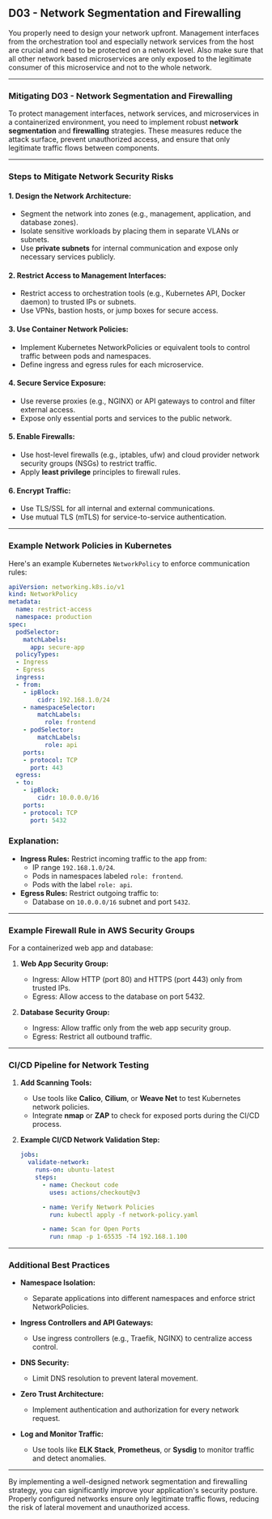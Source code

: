 ## D03 - Network Segmentation and Firewalling
You properly need to design your network upfront. Management interfaces from the orchestration tool and especially network services from the host are crucial and need to be protected on a network level. Also make sure that all other network based microservices are only exposed to the legitimate consumer of this microservice and not to the whole network.

---
### Mitigating D03 - Network Segmentation and Firewalling

To protect management interfaces, network services, and microservices in a containerized environment, you need to implement robust **network segmentation** and **firewalling** strategies. These measures reduce the attack surface, prevent unauthorized access, and ensure that only legitimate traffic flows between components.

---

### Steps to Mitigate Network Security Risks

#### 1. **Design the Network Architecture:**
   - Segment the network into zones (e.g., management, application, and database zones).
   - Isolate sensitive workloads by placing them in separate VLANs or subnets.
   - Use **private subnets** for internal communication and expose only necessary services publicly.

#### 2. **Restrict Access to Management Interfaces:**
   - Restrict access to orchestration tools (e.g., Kubernetes API, Docker daemon) to trusted IPs or subnets.
   - Use VPNs, bastion hosts, or jump boxes for secure access.

#### 3. **Use Container Network Policies:**
   - Implement Kubernetes NetworkPolicies or equivalent tools to control traffic between pods and namespaces.
   - Define ingress and egress rules for each microservice.

#### 4. **Secure Service Exposure:**
   - Use reverse proxies (e.g., NGINX) or API gateways to control and filter external access.
   - Expose only essential ports and services to the public network.

#### 5. **Enable Firewalls:**
   - Use host-level firewalls (e.g., iptables, ufw) and cloud provider network security groups (NSGs) to restrict traffic.
   - Apply **least privilege** principles to firewall rules.

#### 6. **Encrypt Traffic:**
   - Use TLS/SSL for all internal and external communications.
   - Use mutual TLS (mTLS) for service-to-service authentication.

---

### Example Network Policies in Kubernetes

Here's an example Kubernetes `NetworkPolicy` to enforce communication rules:

```yaml
apiVersion: networking.k8s.io/v1
kind: NetworkPolicy
metadata:
  name: restrict-access
  namespace: production
spec:
  podSelector:
    matchLabels:
      app: secure-app
  policyTypes:
  - Ingress
  - Egress
  ingress:
  - from:
    - ipBlock:
        cidr: 192.168.1.0/24
    - namespaceSelector:
        matchLabels:
          role: frontend
    - podSelector:
        matchLabels:
          role: api
    ports:
    - protocol: TCP
      port: 443
  egress:
  - to:
    - ipBlock:
        cidr: 10.0.0.0/16
    ports:
    - protocol: TCP
      port: 5432
```

### Explanation:
- **Ingress Rules:** Restrict incoming traffic to the app from:
  - IP range `192.168.1.0/24`.
  - Pods in namespaces labeled `role: frontend`.
  - Pods with the label `role: api`.
- **Egress Rules:** Restrict outgoing traffic to:
  - Database on `10.0.0.0/16` subnet and port `5432`.

---

### Example Firewall Rule in AWS Security Groups

For a containerized web app and database:
1. **Web App Security Group:**
   - Ingress: Allow HTTP (port 80) and HTTPS (port 443) only from trusted IPs.
   - Egress: Allow access to the database on port 5432.

2. **Database Security Group:**
   - Ingress: Allow traffic only from the web app security group.
   - Egress: Restrict all outbound traffic.

---

### CI/CD Pipeline for Network Testing

1. **Add Scanning Tools:**
   - Use tools like **Calico**, **Cilium**, or **Weave Net** to test Kubernetes network policies.
   - Integrate **nmap** or **ZAP** to check for exposed ports during the CI/CD process.

2. **Example CI/CD Network Validation Step:**

   ```yaml
   jobs:
     validate-network:
       runs-on: ubuntu-latest
       steps:
         - name: Checkout code
           uses: actions/checkout@v3

         - name: Verify Network Policies
           run: kubectl apply -f network-policy.yaml

         - name: Scan for Open Ports
           run: nmap -p 1-65535 -T4 192.168.1.100
   ```

---

### Additional Best Practices

- **Namespace Isolation:**
  - Separate applications into different namespaces and enforce strict NetworkPolicies.
  
- **Ingress Controllers and API Gateways:**
  - Use ingress controllers (e.g., Traefik, NGINX) to centralize access control.
  
- **DNS Security:**
  - Limit DNS resolution to prevent lateral movement.

- **Zero Trust Architecture:**
  - Implement authentication and authorization for every network request.

- **Log and Monitor Traffic:**
  - Use tools like **ELK Stack**, **Prometheus**, or **Sysdig** to monitor traffic and detect anomalies.

---

 By implementing a well-designed network segmentation and firewalling strategy, you can significantly improve your application's security posture. Properly configured networks ensure only legitimate traffic flows, reducing the risk of lateral movement and unauthorized access.